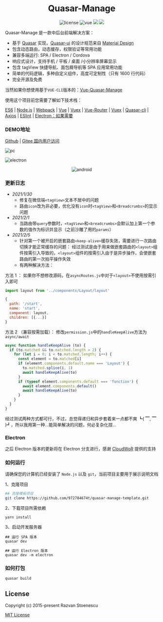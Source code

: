 <div align="center">
  <h1>Quasar-Manage</h1>
</div>
<p align="center">
    <img src="https://img.shields.io/github/license/mashape/apistatus.svg" alt="license">
    <img src="https://img.shields.io/badge/vue-2.6.12-brightgreen.svg" alt="vue">
  <img src="https://img.shields.io/npm/v/quasar.svg?label=quasar">  <img src="https://img.shields.io/npm/v/%40quasar/extras.svg?label=@quasar/extras">
</p>

Quasar-Manage 是一款中后台前端解决方案：
- 基于 [Quasar](http://www.quasarchs.com/) 实现，[Quasar-ui](http://www.quasarchs.com/) 的设计规范来自 [Material Design](https://material.io/)
- 包含动态路由，动态缓存，权限验证等常用功能
- 兼容多端运行: SPA / Electron / Cordova
- 响应式设计，支持手机 / 平板 / 桌面 /小分辨率屏幕显示
- 包含 tagView 快捷导航、面包屑导航等 SPA 应用常用功能
- 简单的代码逻辑，多种自定义组件，高度可定制性（只有 1600 行代码）
- 完全开源及免费

当然如果你想使用基于```VUE-CLI```版本的：[Vue-Quasar-Manage](https://github.com/972784674t/vue-quasar-manage)

使用这个项目前您需要了解如下技术栈：

[ES6](https://es6.ruanyifeng.com/) | [Node.js](https://nodejs.org/en/) | [Webpack](https://www.webpackjs.com/) | [Vue](https://cn.vuejs.org/) | [Vuex](https://vuex.vuejs.org/zh/) | [Vue-Router](https://router.vuejs.org/zh/) | [Vuex](https://vuex.vuejs.org/zh/) | [Quasar-cli](http://www.quasarchs.com/start/quasar-cli) | [Axios](http://www.axios-js.com/) | [ESlint](https://eslint.bootcss.com/) | [Electron：如果需要](https://www.electronjs.org/)
### DEMO地址

[Github](https://972784674t.github.io/quasar-manage/) | [Gitee 国内用户访问](https://incimo.gitee.io/quasar-manage)

![pc](https://images.gitee.com/uploads/images/2021/0201/141556_ae23dd14_5663937.png "pc.png")

![electron](https://images.gitee.com/uploads/images/2021/0201/144237_25c67b18_5663937.png "elc.png")

<p align="center">
    <img src="https://images.gitee.com/uploads/images/2021/0201/143433_c700edab_5663937.png" alt="android">
</p>

### 更新日志
- *2021/1/30*
  - 修复在微信端```<tagView>```文本不居中的问题
  - 路由```icon```改为非必要，优化没有```icon```时```<tagView>```和```<Breadcrumbs>```的显示问题
- *2021/2/1*
  - 当路由带```query```参数时，```<tagView>```和```<breadcrumbs>```会默认加上第一个参数的值作为标识并显示（之前沙雕了用的```params```）
- *2021/2/5*
  - 针对第一个被开启的嵌套路由```<keep-alive>```缓存失效，需要进行一次路由切换才能正常缓存的问题：
经过测试是由于用来做嵌套路由的```<layout>```组件按需引入导致的，```<layout>```组件的按需引入由于是异步操作，会使嵌套路由的第一次拍平操作失效
  - 有两种解决方法：

方法 1 ： 如果你不想修改源码，在```asyncRoutes.js```中对于```<layout>```不使用按需引入即可
```js
import layout from '../components/Layout/layout'

{
  path: '/start',
  name: 'start',
  component: layout,
  children: [{...}]
}
```
方法 2 （兼容按需加载）： 修改```permission.js```中的```handleKeepAlive```方法为 ```async/await```
```js
async function handleKeepAlive (to) {
  if (to.matched && to.matched.length > 2) {
    for (let i = 0; i < to.matched.length; i++) {
      const element = to.matched[i]
      if (element.components.default.name === 'Layout') {
        to.matched.splice(i, 1)
        await handleKeepAlive(to)
      }
      if (typeof element.components.default === 'function') {
        await element.components.default()
        await handleKeepAlive(to)
      }
    }
  }
}
```
经过测试两种方式都可行，不过，总觉得递归和异步套着来一点都不爽 ┗( ▔, ▔ )┛，所以我用第一种...能简单解决的问题，何必复杂化捏...

### Electron
之后 Electron 版本的更新将在 Electron 分支进行，感谢 [CloudWoR](https://github.com/CloudWoR) 提供的支持

### 如何运行
请确保您的计算机已经安装了 ```Node.js``` 以及 ```git```，当前项目主要用于展示说明文档

1、克隆项目
```sh
## 克隆模板项目
git clone https://github.com/972784674t/quasar-manage-template.git
```
2、下载项目所需依赖
```yarn
yarn install
```
3、启动开发服务器
```yarn
## 运行 SPA 版本
quasar dev

## 运行 Electron 版本
quasar dev -m electron
```
### 如何打包
```sh
quasar build
```

## License

Copyright (c) 2015-present Razvan Stoenescu

[MIT License](http://en.wikipedia.org/wiki/MIT_License)
